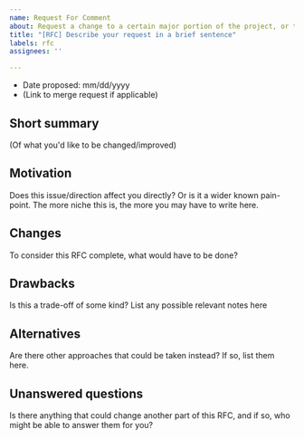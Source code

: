 ```yaml
---
name: Request For Comment
about: Request a change to a certain major portion of the project, or to a sub-project
title: "[RFC] Describe your request in a brief sentence"
labels: rfc
assignees: ''

---
```


* Date proposed: mm/dd/yyyy
* (Link to merge request if applicable)

## Short summary
(Of what you'd like to be changed/improved)

## Motivation
Does this issue/direction affect you directly? Or is it a wider known pain-point. The more niche this is, the more you may have to write here.

## Changes
To consider this RFC complete, what would have to be done?

## Drawbacks
Is this a trade-off of some kind? List any possible relevant notes here

## Alternatives
Are there other approaches that could be taken instead? If so, list them here.

## Unanswered questions
Is there anything that could change another part of this RFC, and if so, who might be able to answer them for you?
